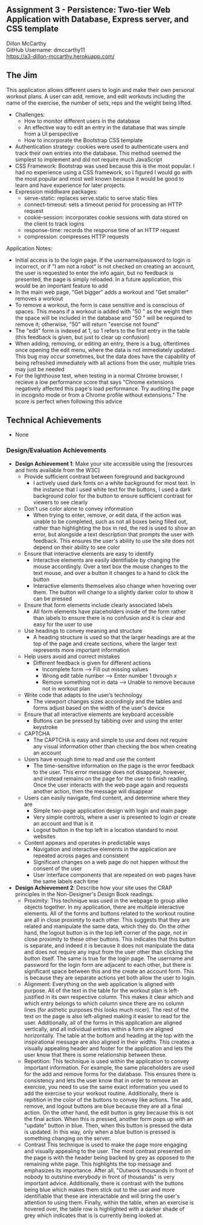 Assignment 3 - Persistence: Two-tier Web Application with Database, Express server, and CSS template
---

Dillon McCarthy<br>
GitHub Username: dmccarthy11<br>
https://a3-dillon-mccarthy.herokuapp.com/

## The Jim

This application allows different users to login and make their own personal workout plans.  A user can add, remove, and edit workouts including the name of the exercise, the number of sets, reps and the weight being lifted.

- Challenges:
  - How to monitor different users in the database
  - An effective way to edit an entry in the database that was simple from a UI perspective
  - How to incorporate the Bootstrap CSS template 
- Authentication strategy: cookies were used to authenticate users and track their own entries into the database.  This method seemed the simplest to implement and did not require much JavaScript
- CSS Framework: Bootstrap was used because this is the most popular.  I had no experience using a CSS framework, so I figured I would go with the most popular and most well known because it would be good to learn and have experience for later projects.
- Expression middlware packages:
  - serve-static: replaces serve.static to serve static files
  - connect-timeout: sets a timeout period for processing an HTTP request
  - cookie-session: incorporates cookie sessions with data stored on the client to track logins
  - response-time: records the response time of an HTTP request
  - compression: compresses HTTP requests

Application Notes:
- Initial access is to the login page.  If the username/password to login is incorrect, or if "I am not a robot" is not checked on creating an account, the user is requested to enter the info again, but no feedback is presented, the page is simply reloaded.  In a future application, this would be an important feature to add
- In the main web page, "Get bigger" adds a workout and "Get smaller" removes a workout
- To remove a workout, the form is case sensitive and is conscious of spaces.  This means if a workout is added with "50 " as the weight then the space will be included in the database and "50 " will be required to remove it; otherwise, "50" will return "exercise not found"
- The "edit" form is indexed at 1, so 1 refers to the first entry in the table (this feedback is given, but just to clear up confusion)
- When adding, removing, or editing an entry, there is a bug, oftentimes once opening the edit menu, where the data is not immediately updated.  This bug may occur sometimes, but the data does have the capability of being refreshed immediately with all actions from the user, multiple tries may just be needed
- For the lighthouse test, when testing in a normal Chrome browser, I recieve a low performance score that says "Chrome extensions negatively affected this page's load performance. Try auditing the page in incognito mode or from a Chrome profile without extensions."  The score is perfect when following this advice

## Technical Achievements
- None

### Design/Evaluation Achievements
- **Design Achievement 1**: Make your site accessible using the [resources and hints available from the W3C]
  - Provide sufficient contrast between foreground and background
    - I actively used dark fonts on a white background for most text.  In the instance that I used white text for the buttons, I used a dark background color for the button to ensure sufficient contrast for viewers to see clearly
  - Don’t use color alone to convey information
    - When trying to enter, remove, or edit data, if the action was unable to be completed, such as not all boxes being filled out, rather than highlighting the box in red, the red is used to show an error, but alongside a text description that prompts the user with feedback.  This ensures the user's ability to use the site does not depend on their ability to see color
  - Ensure that interactive elements are easy to identify
    - Interactive elements are easily identifiable by changing the mouse accordingly.  Over a text box the mouse changes to the text mouse, and over a button it changes to a hand to click the button
    - Interactive elements themselves also change when hovering over them.  The button will change to a slightly darker color to show it can be pressed
  - Ensure that form elements include clearly associated labels
    - All form elements have placeholders inside of the form rather than labels to ensure there is no confusion and it is clear and easy for the user to use
  - Use headings to convey meaning and structure
    - A heading structure is used so that the larger headings are at the top of the page and create sections, where the larger text represents more important information
  - Help users avoid and correct mistakes
    - Different feedback is given for different actions
      - Incomplete form --> Fill out missing values
      - Wrong edit table number --> Enter number 1 through x
      - Remove something not in data --> Unable to remove because not in workout plan
  - Write code that adapts to the user’s technology
    - The viewport changes sizes accordingly and the tables and forms adjust based on the width of the user's device
  - Ensure that all interactive elements are keyboard accessible
    - Buttons can be pressed by tabbing over and using the enter keystroke
  - CAPTCHA
    - The CAPTCHA is easy and simple to use and does not require any visual information other than checking the box when creating an account
  - Users have enough time to read and use the content
    - The time-sensitive information on the page is the error feedback to the user.  This error message does not disappear, however, and instead remains on the page for the user to finish reading.  Once the user interacts with the web page again and requests another action, then the message will disappear
  - Users can easily navigate, find content, and determine where they are
    - Simple two-page application design with login and main page
    - Very simple controls, where a user is presented to login or create an account and that is it
    - Logout button in the top left in a location standard to most websites
  - Content appears and operates in predictable ways
    - Navigation and interactive elements in the application are repeated across pages and consistent
    - Significant changes on a web page do not happen without the consent of the user
    - User interface components that are repeated on web pages have the same labels each time
- **Design Achievement 2**: Describe how your site uses the CRAP principles in the Non-Designer's Design Book readings.
  - Proximity:
    This technique was used in the webpage to group alike objects together.  In my application, there are multiple interactive elements.  All of the forms and buttons related to the workout routine are all in close proximity to each other.  This suggests that they are related and manipulate the same data, which they do.  On the other hand, the logout button is in the top left corner of the page, not in close proximity to these other buttons.  This indicates that this button is separate, and indeed it is because it does not manipulate the data and does not require any input from the user other than clicking the button itself.  The same is true for the login page.  The username and password for the login form are adjacent to each other, but there is significant space between this and the create an account form.  This is because they are separate actions yet both allow the user to login.
  - Alignment:
    Everything on the web application is aligned with purpose.  All of the text in the table for the workout plan is left-justified in its own respective column. This makes it clear which and which entry belongs to which column since there are no column lines (for asthetic purposes this looks much nicer). The rest of the text on the page is also left-aligned making it easier to read for the user.  Additionally, all of the forms in this application are aligned vertically, and all individual entries within a form are aligned horizontally.  The table at the bottom and heading at the top with the inspirational message are also aligned in their widths.  This creates a visually appealing header and footer for the application and lets the user know that there is some relationship between these.
  - Repetition:
    This technique is used within the application to convey important information.  For example, the same placeholders are used for the add and remove forms for the database.  This ensures there is consistency and lets the user know that in order to remove an exercise, you need to use the same exact information you used to add the exercise to your workout routine.  Additionally, there is repitition in the color of the buttons to convey like actions.  The add, remove, and logout buttons are blue because they are all a final action.  On the other hand, the edit button is grey because this is not the final action.  When this is pressed, another form pops up with an "update" button in blue.  Then, when this button is pressed the data is updated.  In this way, only when a blue button is pressed is something changing on the server.
  - Contrast
    This technique is used to make the page more engaging and visually appealing to the user.  The most contrast presented on the page is with the header being backed by grey as opposed to the remaining white page.  This highlights the top message and emphasizes its importance.  After all, "Outwork thousands in front of nobody to outshine everybody in front of thousands" is very important advice.  Additionally, there is contrast with the buttons being blue which makes them stick out to the user and more identifiable that these are interactable and will bring the user's attention to using them.  Finally, within the table, when an exercise is hovered over, the table row is highlighted with a darker shade of grey which indicates that is is currently being looked at.
